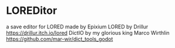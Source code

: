 # LOREDitor
a save editor for LORED
made by Epixium
LORED by Drillur https://drillur.itch.io/lored
DictIO by my glorious king Marco Wirthlin https://github.com/mar-wir/dict_tools_godot